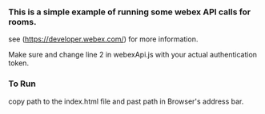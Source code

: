 ### This is a simple example of running some webex API calls for rooms. 
see (https://developer.webex.com/) for more information.

Make sure and change line 2 in webexApi.js with your actual authentication token. 

### To Run

copy path to the index.html file and past path in Browser's address bar. 

